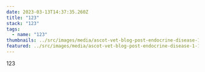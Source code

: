 ```yaml
---
date: 2023-03-13T14:37:35.260Z
title: "123"
stack: "123"
tags:
  - name: "123"
thumbnails: ../src/images/media/ascot-vet-blog-post-endocrine-disease-1-1080x675.jpg
featured: ../src/images/media/ascot-vet-blog-post-endocrine-disease-1-1080x675.jpg
---
```

123